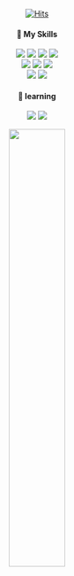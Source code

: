 <div align="center">


  
[![Hits](https://hits.seeyoufarm.com/api/count/incr/badge.svg?url=https%3A%2F%2Fgithub.com%2Flaky1122&count_bg=%2393D4ED&title_bg=%23CFCFCF&icon=github.svg&icon_color=%23E5E5E5&title=today&edge_flat=false)](https://hits.seeyoufarm.com)
  

<h4>💪 My Skills</h4>
<div>
  <img src="https://img.shields.io/badge/java-007396?style=flat-square&logo=OpenJDK&logoColor=white"/>
  <img src="https://img.shields.io/badge/spring-6DB33F?style=flat-square&logo=spring&logoColor=white"/>
  <img src="https://img.shields.io/badge/firebase-FFCA28?style=flat-square&logo=firebase&logoColor=white"/>
  <img src="https://img.shields.io/badge/react-61DAFB?style=flat-square&logo=react&logoColor=white"/>
</div>
<div>
  <img src="https://img.shields.io/badge/oracle-F80000?style=flat-square&logo=oracle&logoColor=white"/>
  <img src="https://img.shields.io/badge/MySQL-4479A1?style=flat-square&logo=mysql&logoColor=white"/>
  <img src="https://img.shields.io/badge/MariaDB-003545?style=flat-square&logo=mariadbfoundation&logoColor=white"/>
</div>
<div>
  <img src="https://img.shields.io/badge/maven-C71A36?style=flat-square&logo=apachemaven&logoColor=white"/>
  <img src="https://img.shields.io/badge/gradle-02303A?style=flat-square&logo=gradle&logoColor=white"/>
</div>
<h4>🌱 learning</h4>
<p>
  <img src="https://img.shields.io/badge/springboot-6DB33F?style=flat-square&logo=springboot&logoColor=white"/>
  <img src="https://img.shields.io/badge/Thymeleaf-005F0F?style=flat-square&logo=Thymeleaf&logoColor=white"/>
</p>

</div>
<p></p>
<p align="center">
  <img src="https://github-readme-stats.vercel.app/api?username=laky1122&show_icons=true&theme=shadow_blue" width="45%">
  <!--<img src="http://mazassumnida.wtf/api/v2/generate_badge?boj=lasd11" width="38%">-->
</p> 

